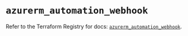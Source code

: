 # `azurerm_automation_webhook`

Refer to the Terraform Registry for docs: [`azurerm_automation_webhook`](https://registry.terraform.io/providers/hashicorp/azurerm/4.0.1/docs/resources/automation_webhook).
